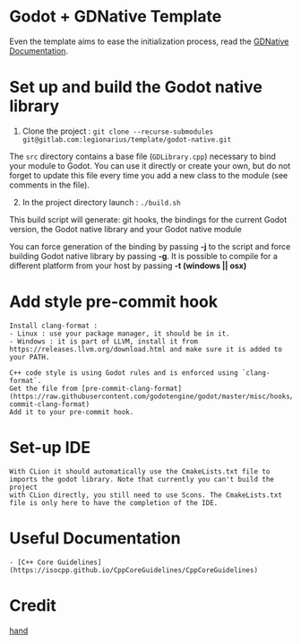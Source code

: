 # Godot + GDNative Template

Even the template aims to ease the initialization process, read the [GDNative Documentation](https://docs.godotengine.org/en/stable/tutorials/plugins/gdnative/gdnative-cpp-example.html).

# Set up and build the Godot native library

1. Clone the project : `git clone --recurse-submodules git@gitlab.com:legionarius/template/godot-native.git`

The `src` directory contains a base file (`GDLibrary.cpp`) necessary to bind your module to Godot.
You can use it directly or create your own, but do not forget to update this file every time you add a new
class to the module (see comments in the file).

2. In the project directory launch : `./build.sh`

This build script will generate: git hooks, the bindings for the current Godot version, the Godot native library and your Godot native module

You can force generation of the binding by passing **-j** to the script and force building Godot native library by passing **-g**. It is possible to
compile for a different platform from your host by passing **-t (windows || osx)**

# Add style pre-commit hook

	Install clang-format :
	- Linux : use your package manager, it should be in it.
	- Windows : it is part of LLVM, install it from https://releases.llvm.org/download.html and make sure it is added to your PATH.

	C++ code style is using Godot rules and is enforced using `clang-format`.
	Get the file from [pre-commit-clang-format](https://raw.githubusercontent.com/godotengine/godot/master/misc/hooks/pre-commit-clang-format)
	Add it to your pre-commit hook.

# Set-up IDE

	With CLion it should automatically use the CmakeLists.txt file to imports the godot library. Note that currently you can't build the project
	with CLion directly, you still need to use Scons. The CmakeLists.txt file is only here to have the completion of the IDE.

# Useful Documentation

	- [C++ Core Guidelines](https://isocpp.github.io/CppCoreGuidelines/CppCoreGuidelines)

# Credit

[hand](https://www.freepik.com/pch-vector)
